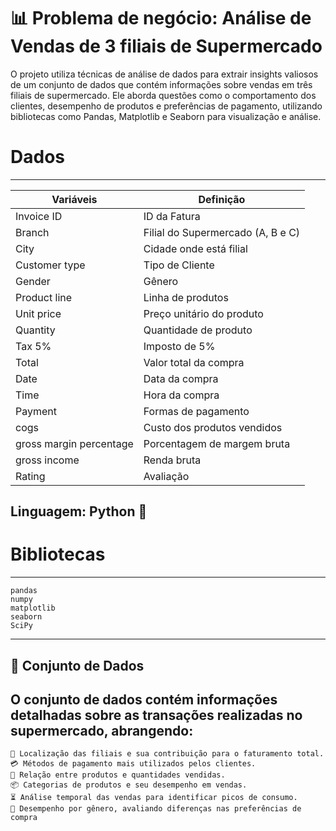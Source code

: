 
# 📊 Problema de negócio: Análise de Vendas de 3 filiais de Supermercado

O projeto utiliza técnicas de análise de dados para extrair insights valiosos de um conjunto de dados que contém informações sobre vendas em três filiais de supermercado. Ele aborda questões como o comportamento dos clientes, desempenho de produtos e preferências de pagamento, utilizando bibliotecas como Pandas, Matplotlib e Seaborn para visualização e análise.


# Dados
---

Variáveis                  |Definição
---------                  |---------
Invoice ID                 |ID da Fatura 
Branch                     |Filial do Supermercado (A, B e C)
City                       |Cidade onde está filial 
Customer type              |Tipo de Cliente 
Gender                     |Gênero 
Product line               |Linha de produtos 
Unit price                 |Preço unitário do produto
Quantity                   |Quantidade de produto
Tax 5%                     |Imposto de 5%
Total                      |Valor total da compra
Date                       |Data da compra
Time                       |Hora da compra
Payment                    |Formas de pagamento
cogs                       |Custo dos produtos vendidos
gross margin percentage    |Porcentagem de margem bruta
gross income               |Renda bruta 
Rating                     |Avaliação 

## Linguagem: Python 🐍

# Bibliotecas
---
    pandas
    numpy
    matplotlib
    seaborn
    SciPy

---


## 📂 Conjunto de Dados
O conjunto de dados contém informações detalhadas sobre as transações realizadas no supermercado, abrangendo:
---

    📍 Localização das filiais e sua contribuição para o faturamento total.
    💳 Métodos de pagamento mais utilizados pelos clientes.
    🛒 Relação entre produtos e quantidades vendidas.
    📦 Categorias de produtos e seu desempenho em vendas.
    ⏳ Análise temporal das vendas para identificar picos de consumo.
    👥 Desempenho por gênero, avaliando diferenças nas preferências de compra

